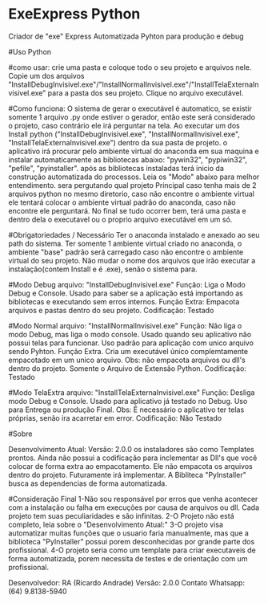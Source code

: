 # ExeExpress Python
Criador de "exe" Express Automatizada Pyhton para produção e debug

#Uso
Python

#como usar:
crie uma pasta e coloque todo o seu projeto e arquivos nele.
Copie um dos arquivos "InstallDebugInvisivel.exe"/"InstallNormalInvisivel.exe"/"InstallTelaExternaInvisivel.exe" para a pasta dos seu projeto.
Clique no arquivo executável.


#Como funciona:
O sistema de gerar o executável é automatico, se existir somente 1 arquivo .py onde estiver o gerador, então este será considerado o projeto, caso contrário ele irá perguntar na tela.
Ao executar um dos Install python ("InstallDebugInvisivel.exe", "InstallNormalInvisivel.exe", "InstallTelaExternaInvisivel.exe") dentro da sua pasta de projeto.
o aplicativo irá procurar pelo ambiente virtual do anaconda em sua maquina e instalar automaticamente as bibliotecas abaixo:
"pywin32", "pypiwin32", "pefile", "pyinstaller".
após as bibliotecas instaladas terá inicio da construção automatizada do processos. Leia os "Modo" abaixo para melhor entendimento.
sera pergutando qual projeto Principal caso tenha mais de 2 arquivos python no mesmo diretorio, caso não encontre o ambiente virtual ele tentará colocar o ambiente virtual padrão do anaconda, caso não encontre ele perguntará.
No final se tudo ocorrer bem, terá uma pasta e dentro dela o executavel ou o proprio arquivo executável em um só.


#Obrigatoriedades / Necessário
Ter o anaconda instalado e anexado ao seu path do sistema.
Ter somente 1 ambiente virtual criado no anaconda, o ambiente "base" padrão será carregado caso não encontre o ambiente virtual do seu projeto.
Não mudar o nome dos arquivos que irão executar a instalação(contem Install e é .exe), senão o sistema para.


#Modo Debug
arquivo: "InstallDebugInvisivel.exe"
Função: Liga o Modo Debug e Console. Usado para saber se a aplicação está importando as bibliotecas e executando sem erros internos.
Função Extra: Empacota arquivos e pastas dentro do seu projeto.
Codificação: Testado

#Modo Normal
arquivo: "InstallNormalInvisivel.exe"
Função: Não liga o modo Debug, mas liga o modo console. Usado quando seu aplicativo não possui telas para funcionar. Uso padrão para aplicação com unico arquivo sendo Pyhton.
Função Extra. Cria um executável único complemtamente empacotado em um unico arquivo.
Obs: não empacota arquivos ou dll's dentro do projeto. Somente o Arquivo de Extensão Python.
Codificação: Testado

#Modo TelaExtra
arquivo: "InstallTelaExternaInvisivel.exe"
Função: Desliga modo Debug e Console. Usado para aplicativo já testado no Debug. Uso para Entrega ou produção Final.
Obs: É necessário o aplicativo ter telas próprias, senão ira acarretar em error.
Codificação: Não Testado


#Sobre

Desenvolvimento Atual:
Versão: 2.0.0
os instaladores são como Templates prontos.
Ainda não possui a codificação para inclementar as Dll's que você colocar de forma extra ao empacotamento.
Ele não empacota os arquivos dentro do projeto. Futuramente irá implementar.
A Bibliteca "PyInstaller" busca as dependencias de forma automatizada.


#Consideração Final
1-Não sou responsável por erros que venha acontecer com a instalação ou falha em execuções por causa de arquivos ou dll. Cada projeto tem suas peculiaridades e são infinitas.
2-O Projeto não está completo, leia sobre o "Desenvolvimento Atual:"
3-O projeto visa automatizar muitas funções que o usuario faria manualmente, mas que a biblioteca "PyInstaller" possui porem desconhecidas por grande parte dos profissional.
4-O projeto seria como um template para criar executaveis de forma automatizada, porem necessita de testes e de orientação com um profissional.


Desenvolvedor: RA (Ricardo Andrade)
Versão: 2.0.0
Contato Whatsapp: (64) 9.8138-5940